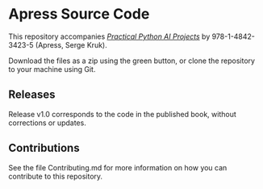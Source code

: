 # Apress Source Code

This repository accompanies [*Practical Python AI Projects*](http://www.apress.com/9781484234228) by 978-1-4842-3423-5 (Apress, Serge Kruk).

[comment]: #cover


Download the files as a zip using the green button, or clone the repository to your machine using Git.

## Releases

Release v1.0 corresponds to the code in the published book, without corrections or updates.

## Contributions

See the file Contributing.md for more information on how you can contribute to this repository.
